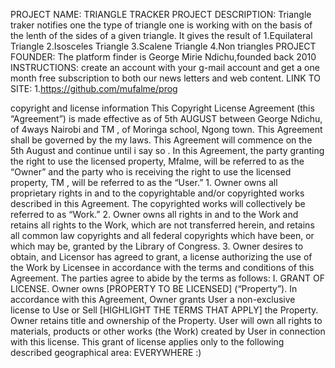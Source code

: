 ﻿PROJECT NAME: 
TRIANGLE TRACKER
PROJECT DESCRIPTION:
Triangle traker notifies one the type of triangle one is working with on the basis of the lenth of the sides of a given triangle. 
It gives the result of 
1.Equilateral Triangle
2.Isosceles Triangle
3.Scalene Triangle
4.Non triangles
PROJECT FOUNDER: 
The platform finder is George Mirie Ndichu,founded back
2010 
INSTRUCTIONS:
 create an account with your g-mail account and get a one month free subscription to both our news letters and web content.
LINK TO SITE: 1.https://github.com/mufalme/prog

copyright and license information
This Copyright License Agreement (this “Agreement”) is made effective as of 5th AUGUST between George Ndichu, of 4ways Nairobi and TM , of Moringa school, Ngong town.
This Agreement shall be governed by the my laws. This Agreement will commence on the 5th August and continue until i say so . In this Agreement, the party granting the right to use the licensed property, Mfalme, will be referred to as the “Owner” and the party who is receiving the right to use the licensed property, TM , will be referred to as the “User.”
    1.     Owner owns all proprietary rights in and to the copyrightable and/or copyrighted works described in this Agreement.  The copyrighted works will collectively be referred to as “Work.”
    2.     Owner owns all rights in and to the Work and retains all rights to the Work, which are not transferred herein, and retains all common law copyrights and all federal copyrights which have been, or which may be, granted by the Library of Congress.
    3.     Owner desires to obtain, and Licensor has agreed to grant, a license authorizing the use of the Work by Licensee in accordance with the terms and conditions of this Agreement.
The parties agree to abide by the terms as follows:
I. GRANT OF LICENSE. Owner owns [PROPERTY TO BE LICENSED] (“Property”). In accordance with this Agreement, Owner grants User a non-exclusive license to Use or Sell [HIGHLIGHT THE TERMS THAT APPLY] the Property. Owner retains title and ownership of the Property. User will own all rights to materials, products or other works (the Work) created by User in connection with this license. This grant of license applies only to the following described geographical area: EVERYWHERE :)

